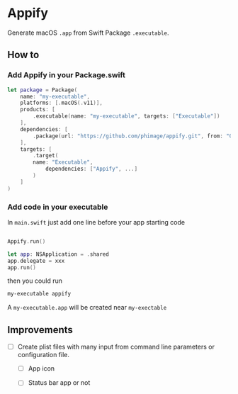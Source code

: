 # Appify

Generate macOS `.app` from Swift Package `.executable`.

## How to

### Add Appify in your Package.swift

```swift
let package = Package(
    name: "my-executable",
    platforms: [.macOS(.v11)],
    products: [
        .executable(name: "my-executable", targets: ["Executable"])
    ],
    dependencies: [
        .package(url: "https://github.com/phimage/appify.git", from: "0.0.1")
    ],
    targets: [
        .target(
        name: "Executable",
            dependencies: ["Appify", ...]
        )
    ]
)
```

### Add code in your executable

In `main.swift` just add one line before your app starting code


```swift

Appify.run()

let app: NSApplication = .shared
app.delegate = xxx
app.run()

```

then you could run

```bash
my-executable appify
```

A `my-executable.app` will be created near `my-exectable`

## Improvements

- [ ] Create plist files with many input from command line parameters or configuration file.
    - [ ] App icon
    - [ ] Status bar app or not

